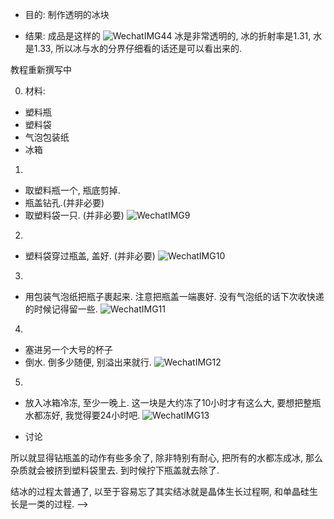<!--
.. title: 如何制作透明冰块
.. slug: how-to-make-clear-ice
.. date: 2018-3-3 9:20 UTC+08:00
.. tags: life science,
.. category:
.. link:
.. description:
.. type: text
-->

* 目的: 制作透明的冰块

* 结果: 成品是这样的
![WechatIMG44](https://i.loli.net/2018/03/03/5a99f82bf22f8.jpeg)
冰是非常透明的, 冰的折射率是1.31, 水是1.33, 所以冰与水的分界仔细看的话还是可以看出来的.

教程重新撰写中
<!--
* 材料与方法:
<!-- TEASER_END -->
0. 材料:
* 塑料瓶
* 塑料袋
* 气泡包装纸
* 冰箱

1.

* 取塑料瓶一个, 瓶底剪掉.
* 瓶盖钻孔.(并非必要)
* 取塑料袋一只. (并非必要)
![WechatIMG9](https://i.loli.net/2018/03/03/5a99f82c0735c.jpeg)

2.

* 塑料袋穿过瓶盖, 盖好. (并非必要)
![WechatIMG10](https://i.loli.net/2018/03/03/5a99f82c2a3a4.jpeg)

3.

* 用包装气泡纸把瓶子裹起来. 注意把瓶盖一端裹好. 没有气泡纸的话下次收快递的时候记得留一些.
![WechatIMG11](https://i.loli.net/2018/03/03/5a99f82c1c512.jpeg)

4.

* 塞进另一个大号的杯子
* 倒水. 倒多少随便, 别溢出来就行.
![WechatIMG12](https://i.loli.net/2018/03/03/5a99f82c2aad9.jpeg)

5.

* 放入冰箱冷冻, 至少一晚上. 这一块是大约冻了10小时才有这么大, 要想把整瓶水都冻好, 我觉得要24小时吧.
![WechatIMG13](https://i.loli.net/2018/03/03/5a99f82c06624.jpeg)

* 讨论

所以就显得钻瓶盖的动作有些多余了, 除非特别有耐心, 把所有的水都冻成冰, 那么杂质就会被挤到塑料袋里去. 到时候拧下瓶盖就去除了.

结冰的过程太普通了, 以至于容易忘了其实结冰就是晶体生长过程啊, 和单晶硅生长是一类的过程. -->
